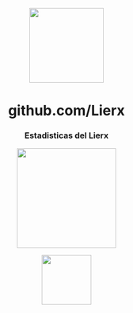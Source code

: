 <p align="center">
  <a href="https://github.com/Lierx"><img height="150" src="https://cdn.discordapp.com/attachments/923062951882158130/1101921964081287218/IMG_20230429_132354.jpg"></a>
</p>
<h1 align="center">github.com/Lierx</h1>
<h3 align="center">Estadisticas del Lierx</h3>
<p align="center">
  <a href="https://github.com/Lierx"><img height="200" src="https://github-readme-stats.vercel.app/api?username=Lierx&show_icons=true&theme=transparent"></a>
</p>
<p align="center">
  <a href="https://discord.gg/krwSNHH3fc"><img height="100" src="https://cdn.discordapp.com/attachments/923062951882158130/1101926827481645226/discord.png">
</p>
